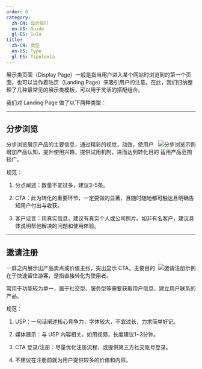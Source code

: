 ```yaml
---
order: 0
category:
  zh-CN: 设计指引
  en-US: Guide
  gl-ES: Guía
title:
  zh-CN: 类型
  en-US: Type
  gl-ES: Tipoloxía
---
```


展示类页面（Display Page）一般是指当用户进入某个网站时浏览到的第一个页面，也可以当作着陆页（Landing Page）来吸引用户的注意。在此，我们归纳整理了几种最常见的展示类模板，可以用于灵活的搭配组合。

我们对 Landing Page 做了以下两种类型：

---

## 分步浏览

<img class="preview-img" align="right" alt="分步浏览示例" description="包含：USP (产品 logo，名称，slogan )，CTA（登录/注册栏，行动按钮），导航，分点阐述，客户展示，页尾。" src="https://gw.alipayobjects.com/zos/rmsportal/VVtazyoxkkGjvjySprqS.png">

分步浏览展示产品的主要信息，通过精彩的视觉，动效，使用户增加产品认知，提升使用兴趣，提供试用机制，进而达到转化目的
适用产品范围较广。

规范：

1. 分点阐述：数量不宜过多，建议3-5条。

2. CTA：此为转化的重要环节，一定要做的显著，且随时随地都可触达且明确告知用户付出与收获。

3. 客户证言：用真实信息，建议有真实个人或公司照片。如非有名客户，建议具体说明帮他解决的问题和使用体验。

---

## 邀请注册

<img class="preview-img" align="right" alt="邀请注册示例" description="USP (产品 logo，名称，slogan )，媒体展示，CTA（登录/注册栏），导航，页尾。。" src="https://gw.alipayobjects.com/zos/rmsportal/QAdOyxYZJCCQFazUXhus.jpg">

一屏之内展示出产品卖点或价值主张，突出显示 CTA。主要目的在于快速留住游客，是指直接转化为使用者。

常用于功能较为单一，属于社交型、服务型等需要获取用户信息，建立用户联系的产品。

规范：

1. USP：一句话阐述核心竞争力，字体较大，不宜过长，力求简单好记。

2. 媒体展示：与 USP 内容相关。如用视频，长度建议1~3分钟。

3. CTA 登录/注册：尽量优化注册流程，或提供第三方社交账号登录。

4. 不建议在注册前就为用户提供较多的价值和内容。
